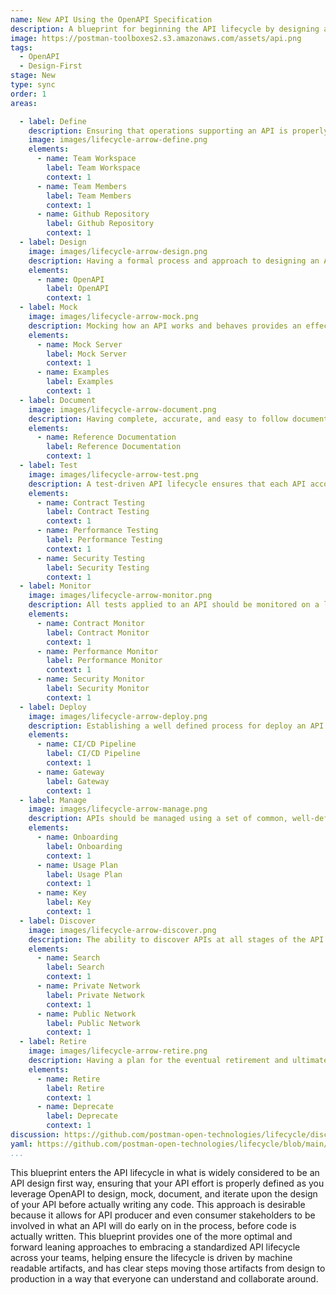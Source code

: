 ```yaml
---
name: New API Using the OpenAPI Specification
description: A blueprint for beginning the API lifecycle by designing a new API using an OpenAPI.
image: https://postman-toolboxes2.s3.amazonaws.com/assets/api.png
tags:
  - OpenAPI
  - Design-First
stage: New
type: sync
order: 1
areas:  

  - label: Define
    description: Ensuring that operations supporting an API is properly defined, as well as what is needed to properly design and bring an API to life. A little planning and organization at this step of an APIs journey can go a long way towards ensuring the overall health and velocity of an API, and the applications that depend on this internal, partner, or public API.
    image: images/lifecycle-arrow-define.png
    elements:
      - name: Team Workspace
        label: Team Workspace
        context: 1
      - name: Team Members
        label: Team Members   
        context: 1    
      - name: Github Repository
        label: Github Repository
        context: 1
  - label: Design
    image: images/lifecycle-arrow-design.png
    description: Having a formal process and approach to designing an API helps establish consistency and the precision of APIs in production, ensuring that APIs are developed using common patterns across an industry, and within an organization, establishing known practices for shaping the surface area and behaviors of APIs that applications are depending upon.
    elements:
      - name: OpenAPI
        label: OpenAPI      
        context: 1
  - label: Mock
    image: images/lifecycle-arrow-mock.png
    description: Mocking how an API works and behaves provides an effective way for teams to collaborate, communicate, and iterate as part of the design of an API, but also is something that can be used as part of testing, or just providing a sandbox environment for API consumers to learn before they actually begin working with any API in production.
    elements:
      - name: Mock Server
        label: Mock Server
        context: 1
      - name: Examples
        label: Examples 
        context: 1
  - label: Document
    image: images/lifecycle-arrow-document.png
    description: Having complete, accurate, and easy to follow document is essential for all APIs, helping alleviate the number one pain point for API consumers when it comes to onboarding with an API, as well as expanding the number of API paths an application puts to work, making API documentation one of the most important areas of the API lifecycle.
    elements:
      - name: Reference Documentation
        label: Reference Documentation 
        context: 1    
  - label: Test
    image: images/lifecycle-arrow-test.png
    description: A test-driven API lifecycle ensures that each API accomplishes the intended purpose it was developed for, providing manual and automated ways to ensure an API hasn't changed unexpectedly, is as performant as required, and meets the security expectations of everyone involved, helping establish a high quality of service consistently across all APIs.
    elements:
      - name: Contract Testing
        label: Contract Testing  
        context: 1 
      - name: Performance Testing
        label: Performance Testing   
        context: 1
      - name: Security Testing
        label: Security Testing   
        context: 1
  - label: Monitor
    image: images/lifecycle-arrow-monitor.png
    description: All tests applied to an API should be monitored on a logical schedule and from relevant geographic regions, monitoring that APIs aren't breaking their contract, falling below their agreed upon service level agreement (SLA), or becoming a security risk, helping automate the quality of service across APIs in a way that allows teams to be as productive as possible.
    elements:
      - name: Contract Monitor
        label: Contract Monitor  
        context: 1 
      - name: Performance Monitor
        label: Performance Monitor   
        context: 1
      - name: Security Monitor
        label: Security Monitor                          
        context: 1
  - label: Deploy
    image: images/lifecycle-arrow-deploy.png
    description: Establishing a well defined process for deploy an API helps teams deploy new APIs, as well as each future iteration of an API in a consistent and repeatable way, making sure APIs are deployed using known development, staging, production, other agreed upon stages that actively put to work the other elements like documentation, testing, while contributing to observability. 
    elements:
      - name: CI/CD Pipeline
        label: CI/CD Pipeline
        context: 1
      - name: Gateway
        label: Gateway     
        context: 1
  - label: Manage
    image: images/lifecycle-arrow-manage.png
    description: APIs should be managed using a set of common, well-defined policies that define and govern how APIs are access via all stages of the lifecycle, and ensure that every API has relevant authentication, rate limits, logging, and other essential aspects of managing APIs at scale, helping strike a balance between making APIs accessible and the privacy and security concerns that exist.
    elements:
      - name: Onboarding
        label: Onboarding
        context: 1
      - name: Usage Plan
        label: Usage Plan    
        context: 1
      - name: Key
        label: Key       
        context: 1
  - label: Discover
    image: images/lifecycle-arrow-discover.png
    description: The ability to discover APIs at all stages of the API lifecycle is key to reduce redundancy across operations, helping teams find existing APIs before they develop new ones, and properly match API consumers with the right APIs, supporting documentation, relevant workflows, and the feedback loops that exist as part of the operation of APIs internally within the enterprise, or externally with 3rd party developers.
    elements:
      - name: Search
        label: Search     
        context: 1
      - name: Private Network
        label: Private Network   
        context: 1
      - name: Public Network
        label: Public Network                    
        context: 1
  - label: Retire
    image: images/lifecycle-arrow-retire.png
    description: Having a plan for the eventual retirement and ultimate deprecation of an API, or for specific paths or versions of an API should be a part of every API lifecycle, even when there is no plan for deprecation there should be a process in place for setting expectations for how long an API will be supported, as well as formal process to follow once retirement comes into view on the horizon.     
    elements:
      - name: Retire
        label: Retire  
        context: 1
      - name: Deprecate
        label: Deprecate       
        context: 1
discussion: https://github.com/postman-open-technologies/lifecycle/discussions/9
yaml: https://github.com/postman-open-technologies/lifecycle/blob/main/_blueprints/design-using-openapi.md
...
```

This blueprint enters the API lifecycle in what is widely considered to be an API design first way, ensuring that your API effort is properly defined as you leverage OpenAPI to design, mock, document, and iterate upon the design of your API before actually writing any code. This approach is desirable because it allows for API producer and even consumer stakeholders to be involved in what an API will do early on in the process, before code is actually written. This blueprint provides one of the more optimal and forward leaning approaches to embracing a standardized API lifecycle across your teams, helping ensure the lifecycle is driven by machine readable artifacts, and has clear steps moving those artifacts from design to production in a way that everyone can understand and collaborate around.